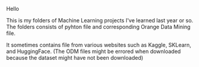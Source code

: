 Hello

This is my folders of Machine Learning projects I've learned last year or so.
The folders consists of pyhton file and corresponding Orange Data Mining file.

It sometimes contains file from various websites such as Kaggle, SKLearn, and HuggingFace.
(The ODM files might be errored when downloaded because the dataset might have not been downloaded)
